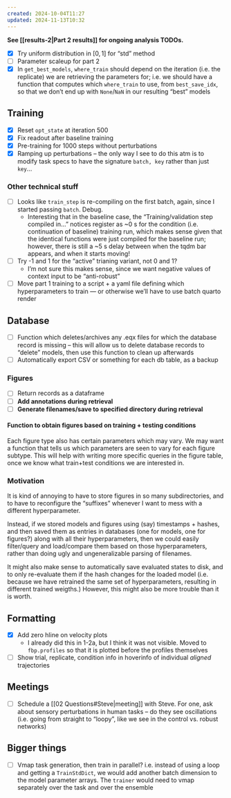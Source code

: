 ```yaml
---
created: 2024-10-04T11:27
updated: 2024-11-13T10:32
---
```

**See [[results-2|Part 2 results]] for ongoing analysis TODOs.**

- [x] Try uniform distribution in $[0, 1]$ for “std” method
- [ ] Parameter scaleup for part 2
- [x] In `get_best_models`, `where_train` should depend on the iteration (i.e. the replicate) we are retrieving the parameters for; i.e. we should have a function that computes which `where_train` to use, from `best_save_idx`, so that we don’t end up with `None`/`NaN` in our resulting “best” models

## Training

- [x] Reset `opt_state` at iteration 500
- [x] Fix readout after baseline training
- [x] Pre-training for 1000 steps without perturbations
- [x] Ramping up perturbations – the only way I see to do this atm is to modify task specs to have the signature `batch, key` rather than just `key`…

### Other technical stuff

- [ ] Looks like `train_step` is re-compiling on the first batch, again, since I started passing `batch`. Debug.
	- Interesting that in the baseline case, the “Training/validation step compiled in…” notices register as ~0 s for the condition (i.e. continuation of baseline) training run, which makes sense given that the identical functions were just compiled for the baseline run; however, there is still a ~5 s delay between when the tqdm bar appears, and when it starts moving!
- [ ] Try -1 and 1 for the “active” trianing variant, not 0 and 1?
	- I’m not sure this makes sense, since we want negative values of context input to be “anti-robust”
- [ ] Move part 1 training to a script + a yaml file defining which hyperparameters to train — or otherwise we’ll have to use batch quarto render 

## Database

- [ ] Function which deletes/archives any .eqx files for which the database record is missing – this will allow us to delete database records to “delete” models, then use this function to clean up afterwards
- [ ] Automatically export CSV or something for each db table, as a backup

### Figures

- [ ] Return records as a dataframe 
- [ ] **Add annotations during retrieval**
- [ ] **Generate filenames/save to specified directory during retrieval**

#### Function to obtain figures based on training + testing conditions

Each figure type also has certain parameters which may vary. We may want a function that tells us which parameters are seen to vary for each figure subtype. This will help with writing more specific queries in the figure table, once we know what train+test conditions we are interested in.

### Motivation

It is kind of annoying to have to store figures in so many subdirectories, and to have to reconfigure the “suffixes” whenever I want to mess with a different hyperparameter. 

Instead, if we stored models and figures using (say) timestamps + hashes, and then saved them as entries in databases (one for models, one for figures?) along with all their hyperparameters, then we could easily filter/query and load/compare them based on those hyperparameters, rather than doing ugly and ungeneralizable parsing of filenames.

It might also make sense to automatically save evaluated states to disk, and to only re-evaluate them if the hash changes for the loaded model (i.e. because we have retrained the same set of hyperparameters, resulting in different trained weigths.) However, this might also be more trouble than it is worth.

## Formatting

- [x] Add zero hline on velocity plots
	- I already did this in 1-2a, but I think it was not visible. Moved to `fbp.profiles` so that it is plotted before the profiles themselves
- [ ] Show trial, replicate, condition info in hoverinfo of individual *aligned* trajectories

## Meetings

- [ ] Schedule a [[02 Questions#Steve|meeting]] with Steve. For one, ask about sensory perturbations in human tasks – do they see oscillations (i.e. going from straight to “loopy”, like we see in the control vs. robust networks)

## Bigger things

- [ ] Vmap task generation, then train in parallel? i.e. instead of using a loop and getting a `TrainStdDict`, we would add another batch dimension to the model parameter arrays. The `trainer` would need to vmap separately over the task and over the ensemble
